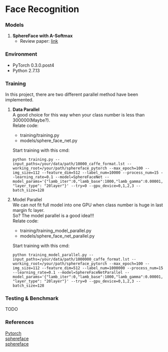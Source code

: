 # Face Recognition

### Models
1. **SphereFace with A-Softmax**
   * Review paper: [link](https://arxiv.org/abs/1704.08063)

### Environment
 * PyTorch 0.3.0.post4
 * Python 2.7.13

### Training

In this project, there are two different parallel method have been implemented.   
1. **Data Parallel**   
A good choice for this way when your class number is less than 300000(Maybe?).   
   Relate code:   
   * training/training.py   
   * models/sphere_face_net.py  

   Start training with this cmd:   
   ```
   python training.py --input_paths=/your/data/path/10000_caffe_format.lst --working_root=/your/path/sphereface_pytorch --max_epoch=100 --img_size=112 --feature_dim=512 --label_num=10000 --process_num=15 --learning_rate=0.1 --model=SphereFaceNet --model_params='{"lamb_iter":0,"lamb_base":1000,"lamb_gamma":0.00001,"lamb_power":1,"lamb_min":500, "layer_type": "20layer"}' --try=0 --gpu_device=0,1,2,3 --batch_size=128
   ```

2. Model Parallel   
We can not fit full model into one GPU when class number is huge in last margin fc layer.   
So? The model parallel is a good idea!!!   
   Relate code:   
   * training/training_model_parallel.py   
   * models/sphere_face_net_parallel.py   

   Start training with this cmd:   
   ```
   python training_model_parallel.py --input_paths=/your/data/path/1000000_caffe_format.lst --working_root=/your/path/sphereface_pytorch --max_epoch=100 --img_size=112 --feature_dim=512 --label_num=1000000 --process_num=15 --learning_rate=0.1 --model=SphereFaceNetParallel --model_params='{"lamb_iter":0,"lamb_base":1000,"lamb_gamma":0.00001,"lamb_power":1,"lamb_min":500, "layer_type": "20layer"}' --try=0 --gpu_device=0,1,2,3 --batch_size=128
   ```

### Testing & Benchmark
TODO

### References
[Pytorch](http://pytorch.org/docs/0.3.1/index.html)   
[sphereface](https://github.com/wy1iu/sphereface)   
[sphereface](https://github.com/clcarwin/sphereface_pytorch)   

